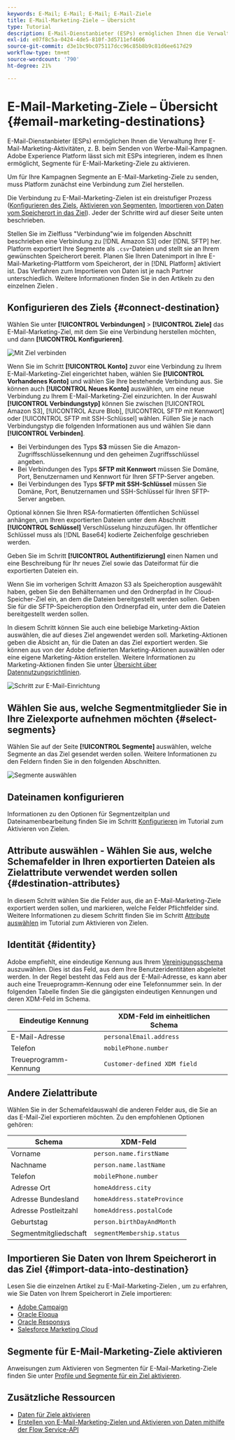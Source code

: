 ```yaml
---
keywords: E-Mail; E-Mail; E-Mail; E-Mail-Ziele
title: E-Mail-Marketing-Ziele – Übersicht
type: Tutorial
description: E-Mail-Dienstanbieter (ESPs) ermöglichen Ihnen die Verwaltung Ihrer E-Mail-Marketing-Aktivitäten, z. B. beim Senden von Werbe-Mail-Kampagnen.
exl-id: e07f8c5a-0424-4de5-810f-3d5711ef4606
source-git-commit: d3e1bc9bc075117dcc96c85b8b9c81d6ee617d29
workflow-type: tm+mt
source-wordcount: '790'
ht-degree: 21%

---
```


# E-Mail-Marketing-Ziele – Übersicht {#email-marketing-destinations}

E-Mail-Dienstanbieter (ESPs) ermöglichen Ihnen die Verwaltung Ihrer E-Mail-Marketing-Aktivitäten, z. B. beim Senden von Werbe-Mail-Kampagnen. Adobe Experience Platform lässt sich mit ESPs integrieren, indem es Ihnen ermöglicht, Segmente für E-Mail-Marketing-Ziele zu aktivieren.

Um für Ihre Kampagnen Segmente an E-Mail-Marketing-Ziele zu senden, muss Platform zunächst eine Verbindung zum Ziel herstellen.

Die Verbindung zu E-Mail-Marketing-Zielen ist ein dreistufiger Prozess ([Konfigurieren des Ziels](#connect-destination), [Aktivieren von Segmenten](#select-segments), [Importieren von Daten vom Speicherort in das Ziel](#import-data-into-destination)). Jeder der Schritte wird auf dieser Seite unten beschrieben.

Stellen Sie im Zielfluss &quot;Verbindung&quot;wie im folgenden Abschnitt beschrieben eine Verbindung zu [!DNL Amazon S3] oder [!DNL SFTP] her. Platform exportiert Ihre Segmente als `.csv`-Dateien und stellt sie an Ihrem gewünschten Speicherort bereit. Planen Sie Ihren Datenimport in Ihre E-Mail-Marketing-Plattform vom Speicherort, der in [!DNL Platform] aktiviert ist. Das Verfahren zum Importieren von Daten ist je nach Partner unterschiedlich. Weitere Informationen finden Sie in den Artikeln zu den einzelnen Zielen .

## Konfigurieren des Ziels {#connect-destination}

Wählen Sie unter **[!UICONTROL Verbindungen]** > **[!UICONTROL Ziele]** das E-Mail-Marketing-Ziel, mit dem Sie eine Verbindung herstellen möchten, und dann **[!UICONTROL Konfigurieren]**.

![Mit Ziel verbinden](../../assets/catalog/email-marketing/overview/connect-email-marketing.png)

Wenn Sie im Schritt **[!UICONTROL Konto]** zuvor eine Verbindung zu Ihrem E-Mail-Marketing-Ziel eingerichtet haben, wählen Sie **[!UICONTROL Vorhandenes Konto]** und wählen Sie Ihre bestehende Verbindung aus. Sie können auch **[!UICONTROL Neues Konto]** auswählen, um eine neue Verbindung zu Ihrem E-Mail-Marketing-Ziel einzurichten. In der Auswahl **[!UICONTROL Verbindungstyp]** können Sie zwischen [!UICONTROL Amazon S3], [!UICONTROL Azure Blob], [!UICONTROL SFTP mit Kennwort] oder [!UICONTROL SFTP mit SSH-Schlüssel] wählen. Füllen Sie je nach Verbindungstyp die folgenden Informationen aus und wählen Sie dann **[!UICONTROL Verbinden]**.

- Bei Verbindungen des Typs **S3** müssen Sie die Amazon-Zugriffsschlüsselkennung und den geheimen Zugriffsschlüssel angeben.
- Bei Verbindungen des Typs **SFTP mit Kennwort** müssen Sie Domäne, Port, Benutzernamen und Kennwort für Ihren SFTP-Server angeben.
- Bei Verbindungen des Typs **SFTP mit SSH-Schlüssel** müssen Sie Domäne, Port, Benutzernamen und SSH-Schlüssel für Ihren SFTP-Server angeben.

Optional können Sie Ihren RSA-formatierten öffentlichen Schlüssel anhängen, um Ihren exportierten Dateien unter dem Abschnitt **[!UICONTROL Schlüssel]** Verschlüsselung hinzuzufügen. Ihr öffentlicher Schlüssel muss als [!DNL Base64] kodierte Zeichenfolge geschrieben werden.

Geben Sie im Schritt **[!UICONTROL Authentifizierung]** einen Namen und eine Beschreibung für Ihr neues Ziel sowie das Dateiformat für die exportierten Dateien ein.

Wenn Sie im vorherigen Schritt Amazon S3 als Speicheroption ausgewählt haben, geben Sie den Behälternamen und den Ordnerpfad in Ihr Cloud-Speicher-Ziel ein, an dem die Dateien bereitgestellt werden sollen. Geben Sie für die SFTP-Speicheroption den Ordnerpfad ein, unter dem die Dateien bereitgestellt werden sollen.

In diesem Schritt können Sie auch eine beliebige Marketing-Aktion auswählen, die auf dieses Ziel angewendet werden soll. Marketing-Aktionen geben die Absicht an, für die Daten an das Ziel exportiert werden. Sie können aus von der Adobe definierten Marketing-Aktionen auswählen oder eine eigene Marketing-Aktion erstellen. Weitere Informationen zu Marketing-Aktionen finden Sie unter [Übersicht über Datennutzungsrichtlinien](../../../data-governance/policies/overview.md).

![Schritt zur E-Mail-Einrichtung](../../assets/catalog/email-marketing/overview/email-setup-step.png)

## Wählen Sie aus, welche Segmentmitglieder Sie in Ihre Zielexporte aufnehmen möchten {#select-segments}

Wählen Sie auf der Seite **[!UICONTROL Segmente]** auswählen, welche Segmente an das Ziel gesendet werden sollen. Weitere Informationen zu den Feldern finden Sie in den folgenden Abschnitten.

![Segmente auswählen](../../assets/common/email-select-segments.png)

## Dateinamen konfigurieren

Informationen zu den Optionen für Segmentzeitplan und Dateinamenbearbeitung finden Sie im Schritt [Konfigurieren](../../ui/activate-destinations.md#configure) im Tutorial zum Aktivieren von Zielen.

## Attribute auswählen - Wählen Sie aus, welche Schemafelder in Ihren exportierten Dateien als Zielattribute verwendet werden sollen {#destination-attributes}

In diesem Schritt wählen Sie die Felder aus, die an E-Mail-Marketing-Ziele exportiert werden sollen, und markieren, welche Felder Pflichtfelder sind.
Weitere Informationen zu diesem Schritt finden Sie im Schritt [Attribute auswählen](../../ui/activate-destinations.md#select-attributes) im Tutorial zum Aktivieren von Zielen.

## Identität {#identity}

Adobe empfiehlt, eine eindeutige Kennung aus Ihrem [Vereinigungsschema](../../../profile/home.md#profile-fragments-and-union-schemas) auszuwählen. Dies ist das Feld, aus dem Ihre Benutzeridentitäten abgeleitet werden. In der Regel besteht das Feld aus der E-Mail-Adresse, es kann aber auch eine Treueprogramm-Kennung oder eine Telefonnummer sein. In der folgenden Tabelle finden Sie die gängigsten eindeutigen Kennungen und deren XDM-Feld im Schema.

| Eindeutige Kennung | XDM-Feld im einheitlichen Schema |
|----------------- | ---------------------------|
| E-Mail-Adresse | `personalEmail.address` |
| Telefon | `mobilePhone.number` |
| Treueprogramm-Kennung | `Customer-defined XDM field` |

## Andere Zielattribute

Wählen Sie in der Schemafeldauswahl die anderen Felder aus, die Sie an das E-Mail-Ziel exportieren möchten. Zu den empfohlenen Optionen gehören:

| Schema | XDM-Feld |
|------ | ---------|
| Vorname | `person.name.firstName` |
| Nachname | `person.name.lastName` |
| Telefon | `mobilePhone.number` |
| Adresse Ort | `homeAddress.city` |
| Adresse Bundesland | `homeAddress.stateProvince` |
| Adresse Postleitzahl | `homeAddress.postalCode` |
| Geburtstag | `person.birthDayAndMonth` |
| Segmentmitgliedschaft | `segmentMembership.status` |

## Importieren Sie Daten von Ihrem Speicherort in das Ziel {#import-data-into-destination}

Lesen Sie die einzelnen Artikel zu E-Mail-Marketing-Zielen , um zu erfahren, wie Sie Daten von Ihrem Speicherort in Ziele importieren:

- [Adobe Campaign](./adobe-campaign.md#import-data-into-campaign)
- [Oracle Eloqua](./oracle-eloqua.md#import-data-into-eloqua)
- [Oracle Responsys](./oracle-responsys.md#import-data-into-responsys)
- [Salesforce Marketing Cloud](./salesforce-marketing-cloud.md#import-data-into-salesforce)

## Segmente für E-Mail-Marketing-Ziele aktivieren

Anweisungen zum Aktivieren von Segmenten für E-Mail-Marketing-Ziele finden Sie unter [Profile und Segmente für ein Ziel aktivieren](../../ui/activate-destinations.md).

## Zusätzliche Ressourcen

- [Daten für Ziele aktivieren](../../ui/activate-destinations.md)
- [Erstellen von E-Mail-Marketing-Zielen und Aktivieren von Daten mithilfe der Flow Service-API](../../api/email-marketing.md)
